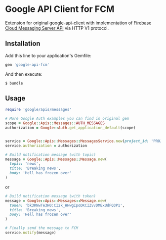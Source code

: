 # Google API Client for FCM
Extension for original [google-api-client](https://github.com/google/google-api-ruby-client) with implementation of 
[Firebase Cloud Messaging Server API](https://firebase.google.com/docs/cloud-messaging/server) via HTTP V1 protocol. 

## Installation
Add this line to your application's Gemfile:
```ruby
gem 'google-api-fcm'
```

And then execute:

```
$ bundle
```

## Usage
```ruby
require 'google/apis/messages'

# More Google Auth examples you can find in original gem
scope = Google::Apis::Messages::AUTH_MESSAGES
authorization = Google::Auth.get_application_default(scope)


service = Google::Apis::Messages::MessagesService.new(project_id: 'PROJECT-ID')
service.authorization = authorization
```

```ruby
# Build notification message (with topic)
message = Google::Apis::Messages::Message.new(
  topic: 'news', 
  title: 'Breaking news', 
  body: 'Hell has frozen over'
)
```

or 

```ruby
# Build notification message (with token)
message = Google::Apis::Messages::Message.new(
  token: 'bk3RNwTe3H0:CI2k_HHwgIpoDKCIZvvDMExUdFQ3P1', 
  title: 'Breaking news', 
  body: 'Hell has frozen over'
)
```

```ruby
# Finally send the message to FCM
service.notify(message)
```
